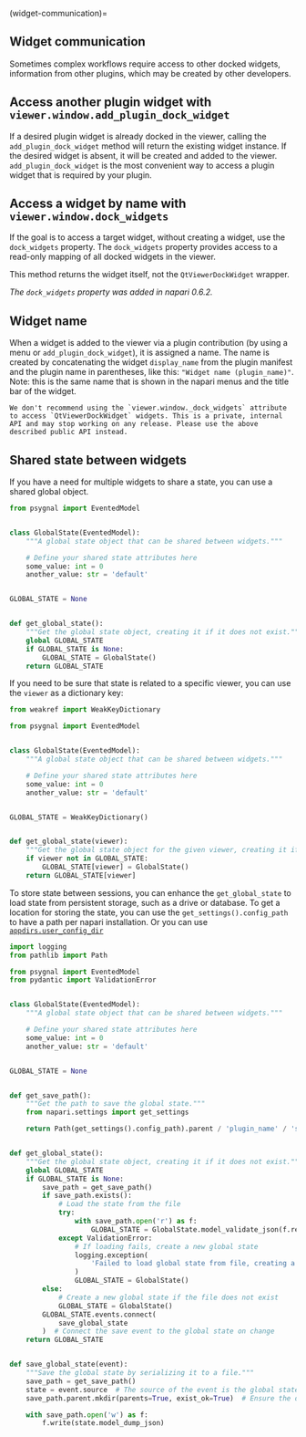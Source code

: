 (widget-communication)=

## Widget communication

Sometimes complex workflows require access to other docked widgets, information from other plugins, which may be created by other developers.

## Access another plugin widget with `viewer.window.add_plugin_dock_widget`

If a desired plugin widget is already docked in the viewer,
calling the `add_plugin_dock_widget` method will return the existing widget instance.
If the desired widget is absent, it will be created and added to the viewer.
`add_plugin_dock_widget` is the most convenient way to access a plugin widget that is required by your plugin.

## Access a widget by name with `viewer.window.dock_widgets`

If the goal is to access a target widget, without creating a widget, use the `dock_widgets` property.
The `dock_widgets` property provides access to a read-only mapping of all docked widgets in the viewer.

This method returns the widget itself, not the `QtViewerDockWidget` wrapper.

*The `dock_widgets` property was added in napari 0.6.2.*

## Widget name

When a widget is added to the viewer via a plugin contribution (by using a menu or `add_plugin_dock_widget`), it is assigned a name.
The name is created by concatenating the widget `display_name` from the plugin manifest and the plugin name in parentheses, like this: `"Widget name (plugin_name)"`. Note: this is the same name that is shown in the napari menus and the title bar of the widget.

```{important}
We don't recommend using the `viewer.window._dock_widgets` attribute to access `QtViewerDockWidget` widgets. This is a private, internal API and may stop working on any release. Please use the above described public API instead.
```

## Shared state between widgets

If you have a need for multiple widgets to share a state, you can use a shared global object.

```python
from psygnal import EventedModel


class GlobalState(EventedModel):
    """A global state object that can be shared between widgets."""

    # Define your shared state attributes here
    some_value: int = 0
    another_value: str = 'default'


GLOBAL_STATE = None


def get_global_state():
    """Get the global state object, creating it if it does not exist."""
    global GLOBAL_STATE
    if GLOBAL_STATE is None:
        GLOBAL_STATE = GlobalState()
    return GLOBAL_STATE
```

If you need to be sure that state is related to a specific viewer, you can use the `viewer` as a dictionary key:

```python
from weakref import WeakKeyDictionary

from psygnal import EventedModel


class GlobalState(EventedModel):
    """A global state object that can be shared between widgets."""

    # Define your shared state attributes here
    some_value: int = 0
    another_value: str = 'default'


GLOBAL_STATE = WeakKeyDictionary()


def get_global_state(viewer):
    """Get the global state object for the given viewer, creating it if it does not exist."""
    if viewer not in GLOBAL_STATE:
        GLOBAL_STATE[viewer] = GlobalState()
    return GLOBAL_STATE[viewer]
```

To store state between sessions, you can enhance the `get_global_state` to load state from persistent storage, such as a drive or database.
To get a location for storing the state, you can use the `get_settings().config_path` to have a path per napari installation.
Or you can use [`appdirs.user_config_dir`](https://pypi.org/project/appdirs/)

```python
import logging
from pathlib import Path

from psygnal import EventedModel
from pydantic import ValidationError


class GlobalState(EventedModel):
    """A global state object that can be shared between widgets."""

    # Define your shared state attributes here
    some_value: int = 0
    another_value: str = 'default'


GLOBAL_STATE = None


def get_save_path():
    """Get the path to save the global state."""
    from napari.settings import get_settings

    return Path(get_settings().config_path).parent / 'plugin_name' / 'state.json'


def get_global_state():
    """Get the global state object, creating it if it does not exist."""
    global GLOBAL_STATE
    if GLOBAL_STATE is None:
        save_path = get_save_path()
        if save_path.exists():
            # Load the state from the file
            try:
                with save_path.open('r') as f:
                    GLOBAL_STATE = GlobalState.model_validate_json(f.read())
            except ValidationError:
                # If loading fails, create a new global state
                logging.exception(
                    'Failed to load global state from file, creating a new one.'
                )
                GLOBAL_STATE = GlobalState()
        else:
            # Create a new global state if the file does not exist
            GLOBAL_STATE = GlobalState()
        GLOBAL_STATE.events.connect(
            save_global_state
        )  # Connect the save event to the global state on change
    return GLOBAL_STATE


def save_global_state(event):
    """Save the global state by serializing it to a file."""
    save_path = get_save_path()
    state = event.source  # The source of the event is the global state object
    save_path.parent.mkdir(parents=True, exist_ok=True)  # Ensure the directory exists

    with save_path.open('w') as f:
        f.write(state.model_dump_json)
```
